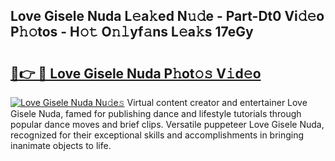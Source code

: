 ## Love Gisele Nuda L𝚎a𝚔ed N𝚞𝚍e - Part-Dt0 Vi𝚍𝚎o P𝚑𝚘tos - H𝚘𝚝 O𝚗𝚕yf𝚊ns L𝚎a𝚔s 17eGy

# <h2><a href="http://kf6152.oniu.top/?m=Love+Gisele+Nuda">🔗👉 🔴 Love Gisele Nuda P𝚑ot𝚘𝚜 V𝚒d𝚎o</a></h2>

[![Love Gisele Nuda Nu𝚍e𝚜](https://i.imgur.com/0qMVB7G.gif)](http://kf6152.oniu.top/?m=Love+Gisele+Nuda)
Virtual content creator and entertainer Love Gisele Nuda, famed for publishing dance and lifestyle tutorials through popular dance moves and brief clips. Versatile puppeteer Love Gisele Nuda, recognized for their exceptional skills and accomplishments in bringing inanimate objects to life.  
